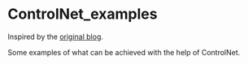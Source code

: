 # ControlNet_examples

Inspired by the [original blog](https://huggingface.co/blog/controlnet).

Some examples of what can be achieved with the help of ControlNet.
